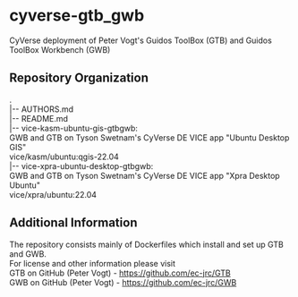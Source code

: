 # cyverse-gtb_gwb  
CyVerse deployment of Peter Vogt's Guidos ToolBox (GTB) and Guidos ToolBox Workbench (GWB)  
 
## Repository Organization  
.  
|-- AUTHORS.md  
|-- README.md  
|-- vice-kasm-ubuntu-gis-gtbgwb:  
      GWB and GTB on Tyson Swetnam's CyVerse DE VICE app "Ubuntu Desktop GIS"  
      vice/kasm/ubuntu:qgis-22.04  
|-- vice-xpra-ubuntu-desktop-gtbgwb:  
      GWB and GTB on Tyson Swetnam's CyVerse DE VICE app "Xpra Desktop Ubuntu"    
      vice/xpra/ubuntu:22.04  

## Additional Information  
The repository consists mainly of Dockerfiles which install and set up GTB and GWB.  
For license and other information please visit  
GTB on GitHub (Peter Vogt) - https://github.com/ec-jrc/GTB  
GWB on GitHub (Peter Vogt) - https://github.com/ec-jrc/GWB  